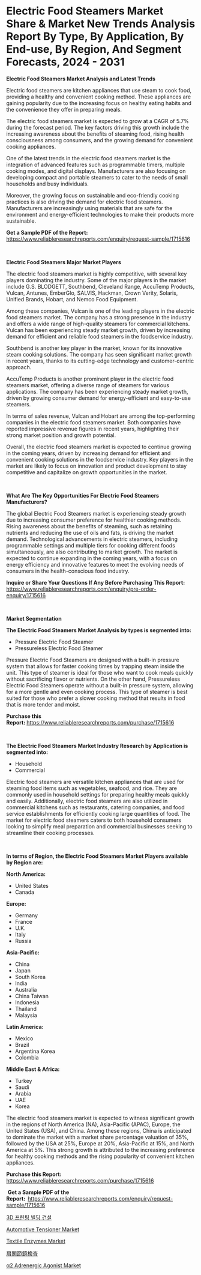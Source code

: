 <p><h1>Electric Food Steamers Market Share & Market New Trends Analysis Report By Type, By Application, By End-use, By Region, And Segment Forecasts, 2024 - 2031</h1></p><p><strong>Electric Food Steamers Market Analysis and Latest Trends</strong></p>
<p><p>Electric food steamers are kitchen appliances that use steam to cook food, providing a healthy and convenient cooking method. These appliances are gaining popularity due to the increasing focus on healthy eating habits and the convenience they offer in preparing meals.</p><p>The electric food steamers market is expected to grow at a CAGR of 5.7% during the forecast period. The key factors driving this growth include the increasing awareness about the benefits of steaming food, rising health consciousness among consumers, and the growing demand for convenient cooking appliances.</p><p>One of the latest trends in the electric food steamers market is the integration of advanced features such as programmable timers, multiple cooking modes, and digital displays. Manufacturers are also focusing on developing compact and portable steamers to cater to the needs of small households and busy individuals.</p><p>Moreover, the growing focus on sustainable and eco-friendly cooking practices is also driving the demand for electric food steamers. Manufacturers are increasingly using materials that are safe for the environment and energy-efficient technologies to make their products more sustainable.</p></p>
<p><strong>Get a Sample PDF of the Report:&nbsp;</strong> <a href="https://www.reliableresearchreports.com/enquiry/request-sample/1715616">https://www.reliableresearchreports.com/enquiry/request-sample/1715616</a></p>
<p>&nbsp;</p>
<p><strong>Electric Food Steamers Major Market Players</strong></p>
<p><p>The electric food steamers market is highly competitive, with several key players dominating the industry. Some of the major players in the market include G.S. BLODGETT, Southbend, Cleveland Range, AccuTemp Products, Vulcan, Antunes, EmberGlo, SALVIS, Hackman, Crown Verity, Solaris, Unified Brands, Hobart, and Nemco Food Equipment.</p><p>Among these companies, Vulcan is one of the leading players in the electric food steamers market. The company has a strong presence in the industry and offers a wide range of high-quality steamers for commercial kitchens. Vulcan has been experiencing steady market growth, driven by increasing demand for efficient and reliable food steamers in the foodservice industry.</p><p>Southbend is another key player in the market, known for its innovative steam cooking solutions. The company has seen significant market growth in recent years, thanks to its cutting-edge technology and customer-centric approach.</p><p>AccuTemp Products is another prominent player in the electric food steamers market, offering a diverse range of steamers for various applications. The company has been experiencing steady market growth, driven by growing consumer demand for energy-efficient and easy-to-use steamers.</p><p>In terms of sales revenue, Vulcan and Hobart are among the top-performing companies in the electric food steamers market. Both companies have reported impressive revenue figures in recent years, highlighting their strong market position and growth potential.</p><p>Overall, the electric food steamers market is expected to continue growing in the coming years, driven by increasing demand for efficient and convenient cooking solutions in the foodservice industry. Key players in the market are likely to focus on innovation and product development to stay competitive and capitalize on growth opportunities in the market.</p></p>
<p>&nbsp;</p>
<p><strong>What Are The Key Opportunities For Electric Food Steamers Manufacturers?</strong></p>
<p><p>The global Electric Food Steamers market is experiencing steady growth due to increasing consumer preference for healthier cooking methods. Rising awareness about the benefits of steaming, such as retaining nutrients and reducing the use of oils and fats, is driving the market demand. Technological advancements in electric steamers, including programmable settings and multiple tiers for cooking different foods simultaneously, are also contributing to market growth. The market is expected to continue expanding in the coming years, with a focus on energy efficiency and innovative features to meet the evolving needs of consumers in the health-conscious food industry.</p></p>
<p><strong>Inquire or Share Your Questions If Any Before Purchasing This Report:</strong> <a href="https://www.reliableresearchreports.com/enquiry/pre-order-enquiry/1715616">https://www.reliableresearchreports.com/enquiry/pre-order-enquiry/1715616</a></p>
<p>&nbsp;</p>
<p><strong>Market Segmentation</strong></p>
<p><strong>The Electric Food Steamers Market Analysis by types is segmented into:</strong></p>
<p><ul><li>Pressure Electric Food Steamer</li><li>Pressureless Electric Food Steamer</li></ul></p>
<p><p>Pressure Electric Food Steamers are designed with a built-in pressure system that allows for faster cooking times by trapping steam inside the unit. This type of steamer is ideal for those who want to cook meals quickly without sacrificing flavor or nutrients. On the other hand, Pressureless Electric Food Steamers operate without a built-in pressure system, allowing for a more gentle and even cooking process. This type of steamer is best suited for those who prefer a slower cooking method that results in food that is more tender and moist.</p></p>
<p><strong>Purchase this Report:&nbsp;</strong><a href="https://www.reliableresearchreports.com/purchase/1715616">https://www.reliableresearchreports.com/purchase/1715616</a></p>
<p>&nbsp;</p>
<p><strong>The Electric Food Steamers Market Industry Research by Application is segmented into:</strong></p>
<p><ul><li>Household</li><li>Commercial</li></ul></p>
<p><p>Electric food steamers are versatile kitchen appliances that are used for steaming food items such as vegetables, seafood, and rice. They are commonly used in household settings for preparing healthy meals quickly and easily. Additionally, electric food steamers are also utilized in commercial kitchens such as restaurants, catering companies, and food service establishments for efficiently cooking large quantities of food. The market for electric food steamers caters to both household consumers looking to simplify meal preparation and commercial businesses seeking to streamline their cooking processes.</p></p>
<p>&nbsp;</p>
<p><strong>In terms of Region, the Electric Food Steamers Market Players available by Region are:</strong></p>
<p>
    <p> <strong> North America: </strong>
        <ul>
            <li>United States</li>
            <li>Canada</li>
        </ul>
        </p> 
    <p> <strong> Europe: </strong>
        <ul>
            <li>Germany</li>
            <li>France</li>
            <li>U.K.</li>
            <li>Italy</li>
            <li>Russia</li>
        </ul>
        </p> 
    <p> <strong> Asia-Pacific: </strong>
        <ul>
            <li>China</li>
            <li>Japan</li>
            <li>South Korea</li>
            <li>India</li>
            <li>Australia</li>
            <li>China Taiwan</li>
            <li>Indonesia</li>
            <li>Thailand</li>
            <li>Malaysia</li>
        </ul>
        </p> 
    <p> <strong> Latin America: </strong>
        <ul>
            <li>Mexico</li>
            <li>Brazil</li>
            <li>Argentina Korea</li>
            <li>Colombia</li>
        </ul>
        </p> 
    <p> <strong> Middle East & Africa: </strong>
        <ul>
            <li>Turkey</li>
            <li>Saudi</li>
            <li>Arabia</li>
            <li>UAE</li>
            <li>Korea</li>
        </ul>
    </p>
    </p>
<p><p>The electric food steamers market is expected to witness significant growth in the regions of North America (NA), Asia-Pacific (APAC), Europe, the United States (USA), and China. Among these regions, China is anticipated to dominate the market with a market share percentage valuation of 35%, followed by the USA at 25%, Europe at 20%, Asia-Pacific at 15%, and North America at 5%. This strong growth is attributed to the increasing preference for healthy cooking methods and the rising popularity of convenient kitchen appliances.</p></p>
<p><strong>Purchase this Report: </strong><a href="https://www.reliableresearchreports.com/purchase/1715616">https://www.reliableresearchreports.com/purchase/1715616</a></p>
<p>&nbsp;<strong>Get a Sample PDF of the Report:&nbsp;&nbsp;</strong><a href="https://www.reliableresearchreports.com/enquiry/request-sample/1715616">https://www.reliableresearchreports.com/enquiry/request-sample/1715616</a></p>
<p><strong></strong></p>
<p><p><a href="https://medium.com/@royross51/2024%EB%85%84%EB%B6%80%ED%84%B0-2031%EB%85%84%EA%B9%8C%EC%A7%80%EC%9D%98-%EC%8B%9C%EC%9E%A5-%EB%B6%84%EC%84%9D%EA%B3%BC-%EA%B7%9C%EB%AA%A8-%EC%98%88%EC%B8%A1%EC%9D%B4-%ED%8F%AC%ED%95%A8%EB%90%9C-3d-%ED%94%84%EB%A6%B0%ED%8C%85-%EA%B1%B4%EC%B6%95-%EC%8B%9C%EC%9E%A5-abf54913acbb">3D 프린팅 빌딩 건설</a></p><p><a href="https://view.publitas.com/reportprime-1/automotive-tensioner-market-research-report-forecasted-for-period-from-2024-2031-by-market-type-market-application-and-region/">Automotive Tensioner Market</a></p><p><a href="https://view.publitas.com/reportprime-1/textile-enzymes-market-research-report-the-key-to-successful-business-strategy-forecasted-for-period-from-2024-2031/">Textile Enzymes Market</a></p><p><a href="https://medium.com/@marlonblick/%E8%82%A9%E9%96%A2%E7%AF%80%E8%A6%96%E8%A6%9A%E9%8F%A1%E6%A4%9C%E6%9F%BB%E5%B8%82%E5%A0%B4%E3%82%B7%E3%82%A7%E3%82%A2%E3%81%AE%E6%8E%A8%E7%A7%BB%E3%81%A8%E5%B8%82%E5%A0%B4%E6%88%90%E9%95%B7%E3%83%88%E3%83%AC%E3%83%B3%E3%83%892024%E5%B9%B4%E3%81%8B%E3%82%892031%E5%B9%B4%E3%81%BE%E3%81%A7-9042dfa52bf5">肩関節鏡検査</a></p><p><a href="https://fearless-okapi-6c8.notion.site/2-Adrenergic-Agonist-Market-Research-Report-Provides-Critical-Insights-that-can-help-Shape-Business--542aacebae6741aa9d9ef26a9f7da85a">α2 Adrenergic Agonist Market</a></p></p>